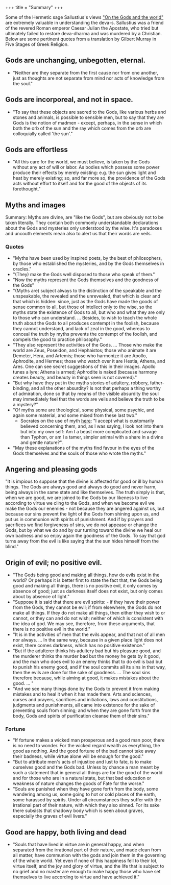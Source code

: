 +++
title = "Summary"
+++


Some of the Hermetic sage Sallustius's views ["On the Gods and the world"](../on-the-gods/) are extremely valuable in understanding the deva-s. Sallustius was a friend of the revered Roman emperor Caesar Julian the Apostate, who tried but ultimately failed to restore deva-dharma and was murdered by a Christian. Below are some pertinent quotes from a translation by Gilbert Murray in Five Stages of Greek Religion.

## Gods are unchanging, unbegotten, eternal.
- "Neither are they separate from the first cause nor from one another, just as thoughts are not separate from mind nor acts of knowledge from the soul."

## Gods are incorporeal, and not in space.
- "To say that these objects are sacred to the Gods, like various herbs and stones and animals, is possible to sensible men, but to say that they are Gods is the notion of madmen - except, perhaps, in the sense in which both the orb of the sun and the ray which comes from the orb are colloquially called 'the sun'."

## Gods are effortless
- "All this care for the world, we must believe, is taken by the Gods without any act of will or labor. As bodies which possess some power produce their effects by merely existing: e.g. the sun gives light and heat by merely existing; so, and far more so, the providence of the Gods acts without effort to itself and for the good of the objects of its forethought."

## Myths and images
Summary: Myths are divine, are "like the Gods", but are obviously not to be taken literally. They contain both commonly understandable declarations about the Gods and mysteries only understood by the wise. It's paradoxes and uncouth elements mean also to alert us that their words are veils.

### Quotes
- "Myths have been used by inspired poets, by the best of philosophers, by those who established the mysteries, and by the Gods themselves in oracles."
- "(They) make the Gods well disposed to those who speak of them."
- "Now the myths represent the Gods themselves and the goodness of the Gods"
- "(Myths are) subject always to the distinction of the speakable and the unspeakable, the revealed and the unrevealed, that which is clear and that which is hidden: since, just as the Gods have made the goods of sense common to all, but those of intellect only to the wise, so the myths state the existence of Gods to all, but who and what they are only to those who can understand. ... Besides, to wish to teach the whole truth about the Gods to all produces contempt in the foolish, because they cannot understand, and lack of zeal in the good, whereas to conceal the truth by myths prevents the contempt of the foolish, and compels the good to practice philosophy."
- "They also represent the activities of the Gods. ... Those who make the world are Zeus, Poseidon, and Hephaistos; those who animate it are Demeter, Hera, and Artemis; those who harmonize it are Apollo, Aphrodite, and Hermes; those who watch over it are Hestia, Athena, and Ares. One can see secret suggestions of this in their images. Apollo tunes a lyre; Athena is armed; Aphrodite is naked (because harmony creates beauty, and beauty in things seen is not covered)."
- "But why have they put in the myths stories of adultery, robbery, father-binding, and all the other absurdity? Is not that perhaps a thing worthy of admiration, done so that by means of the visible absurdity the soul may immediately feel that the words are veils and believe the truth to be a mystery?"
- "Of myths some are theological, some physical, some psychic, and again some material, and some mixed from these last two."
  - Socrates on the use of myth [here](https://storify.com/EPButler/on-plato-phaedrus-229b-230a): "I accept what is customarily believed concerning them, and, as I was saying, I look not into them but into my own self: Am I a beast more complicated and savage than Typhon, or am I a tamer, simpler animal with a share in a divine and gentle nature?".
- "May these explanations of the myths find favour in the eyes of the Gods themselves and the souls of those who wrote the myths."

## Angering and pleasing gods
"It is impious to suppose that the divine is affected for good or ill by human things. The Gods are always good and always do good and never harm, being always in the same state and like themselves. The truth simply is that, when we are good, we are joined to the Gods by our likeness to live according to virtue we cling to the Gods, and when we become evil we make the Gods our enemies - not because they are angered against us, but because our sins prevent the light of the Gods from shining upon us, and put us in communion with spirits of punishment. And if by prayers and sacrifices we find forgiveness of sins, we do not appease or change the Gods, but by what we do and by our turning toward the divine we heal our own badness and so enjoy again the goodness of the Gods. To say that god turns away from the evil is like saying that the sun hides himself from the blind."

## Origin of evil; no positive evil.
- "The Gods being good and making all things, how do evils exist in the world? Or perhaps it is better first to state the fact that, the Gods being good and making all things, there is no positive evil, it only comes by absence of good; just as darkness itself does not exist, but only comes about by absence of light."
- "Suppose it is said that there are evil spirits: - if they have their power from the Gods, they cannot be evil; if from elsewhere, the Gods do not make all things. If they do not make all things, then either they wish to or cannot, or they can and do not wish; neither of which is consistent with the idea of god. We may see, therefore, from these arguments, that there is no positive evil in the world."
- "It is in the activities of men that the evils appear, and that not of all men nor always. ... In the same way, because in a given place light does not exist, there comes darkness, which has no positive existence."
- "But if the adulterer thinks his adultery bad but his pleasure good, and the murderer thinks the murder bad but the money he gets by it good, and the man who does evil to an enemy thinks that to do evil is bad but to punish his enemy good, and if the soul commits all its sins in that way, then the evils are done for the sake of goodness. ... The soul sins therefore because, while aiming at good, it makes mistakes about the good. ... "
- "And we see many things done by the Gods to prevent it from making mistakes and to heal it when it has made them. Arts and sciences, curses and prayers, sacrifices and initiations, laws and constitutions, judgments and punishments, all came into existence for the sake of preventing souls from sinning; and when they are gone forth from the body, Gods and spirits of purification cleanse them of their sins."

### Fortune
- "If fortune makes a wicked man prosperous and a good man poor, there is no need to wonder. For the wicked regard wealth as everything, the good as nothing. And the good fortune of the bad cannot take away their badness, while virtue alone will be enough for the good."
- "But to attribute men's acts of injustice and lust to fate, is to make ourselves good and the Gods bad. Unless by chance a man meant by such a statement that in general all things are for the good of the world and for those who are in a natural state, but that bad education or weakness of nature changes the goods of Fate for the worse."
- "Souls are punished when they have gone forth from the body, some wandering among us, some going to hot or cold places of the earth, some harassed by spirits. Under all circumstances they suffer with the irrational part of their nature, with which they also sinned. For its sake there subsists that shadowy body which is seen about graves, especially the graves of evil livers."

## Good are happy, both living and dead
- "Souls that have lived in virtue are in general happy, and when separated from the irrational part of their nature, and made clean from all matter, have communion with the gods and join them in the governing of the whole world. Yet even if none of this happiness fell to their lot, virtue itself, and the joy and glory of virtue, and the life that is subject to no grief and no master are enough to make happy those who have set themselves to live according to virtue and have achieved it."

